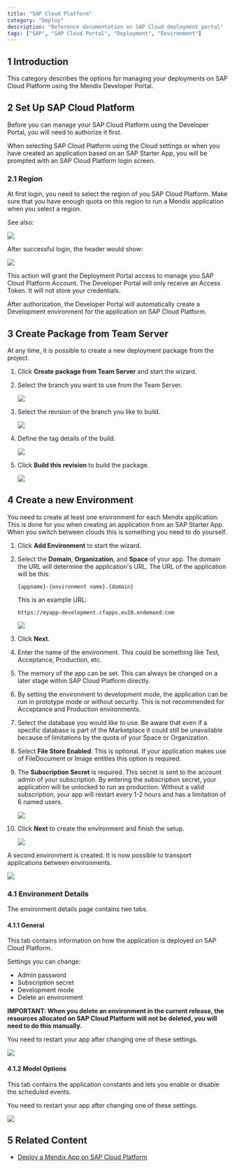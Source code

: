 ```yaml
---
title: "SAP Cloud Platform"
category: "Deploy"
description: "Reference documentation on SAP Cloud deployment portal"
tags: ["SAP", "SAP Cloud Portal", "Deployment", "Environment"]
---
```


## 1 Introduction

This category describes the options for managing your deployments on SAP Cloud Platform using the Mendix Developer Portal.

## 2 Set Up SAP Cloud Platform

Before you can manage your SAP Cloud Platform using the Developer Portal, you will need to authorize it first.

When selecting SAP Cloud Platform using the Cloud settings or when you have created an application based on an SAP Starter App, you will be prompted with an SAP Cloud Platform login screen.

### 2.1 Region

At first login, you need to select the region of you SAP Cloud Platform. Make sure that you have enough quota on this region to run a Mendix application when you select a region.

See also:

![](attachments/sap-cloud-platform/01-sap-login.png)

After successful login, the header would show:

![](attachments/sap-cloud-platform/02-sap-configured-for-use.png)

This action will grant the Deployment Portal access to manage you SAP Cloud Platform Account. The Developer Portal will only receive an Access Token. It will not store your credentials.

After authorization, the Developer Portal will automatically create a Development environment for the application on SAP Cloud Platform.

## 3 Create Package from Team Server

At any time, it is possible to create a new deployment package from the project.

1. Click **Create package from Team Server** and start the wizard.
2.  Select the branch you want to use from the Team Server.

    ![](attachments/sap-cloud-platform/03-sap-select-truck.png)

3.  Select the revision of the branch you like to build.

    ![](attachments/sap-cloud-platform/04-sap-select-revision.png)

4.  Define the tag details of the build.

    ![](attachments/sap-cloud-platform/05-sap-define-tag.png)

5.  Click **Build this revision** to build the package.

    ![](attachments/sap-cloud-platform/06-sap-build-revision.png)

## 4 Create a new Environment

You need to create at least one environment for each Mendix application. This is done for you when creating an application from an SAP Starter App. When you switch between clouds this is something you need to do yourself.

1. Click **Add Environment** to start the wizard.
2.  Select the **Domain**, **Organization**, and **Space** of your app. The domain the URL will determine the application's URL. The URL of the application will be this:

    ```
    {appname}-{environment name}.{domain}
    ```
  
    This is an example URL:

    ```
    https://myapp-development.cfapps.eu10.ondemand.com
    ```

    ![](attachments/sap-cloud-platform/07-sap-env-1.png)

3. Click **Next**.
4. Enter the name of the environment. This could be something like Test, Acceptance, Production, etc.
5. The memory of the app can be set. This can always be changed on a later stage within SAP Cloud Platform directly.
6. By setting the environment to development mode, the application can be run in prototype mode or without security. This is not recommended for Acceptance and Production environments.
7. Select the database you would like to use. Be aware that even if a specific database is part of the Marketplace it could still be unavailable because of limitations by the quota of your Space or Organization.   
8. Select **File Store Enabled**. This is optional. If your application makes use of FileDocument or Image entities this option is required.
9.  The **Subscription Secret** is required. This secret is sent to the account admin of your subscription. By entering the subscription secret, your application will be unlocked to run as production. Without a valid subscription, your app will restart every 1-2 hours and has a limitation of 6 named users.

    ![](attachments/sap-cloud-platform/08-sap-env-2.png)

10. Click **Next** to create the environment and finish the setup.

    ![](attachments/sap-cloud-platform/09-sap-env-3.png)

A second environment is created. It is now possible to transport applications between environments.

![](attachments/sap-cloud-platform/10-sap-env-tap.png)

### 4.1 Environment Details

The environment details page contains two tabs.

#### 4.1.1 General

This tab contains information on how the application is deployed on SAP Cloud Platform.

Settings you can change:

* Admin password
* Subscription secret
* Development mode
* Delete an environment

**IMPORTANT: When you delete an environment in the current release, the resources allocated on SAP Cloud Platform will not be deleted, you will need to do this manually.**

You need to restart your app after changing one of these settings.

![](attachments/sap-cloud-platform/11-sap-env-details.png)

#### 4.1.2 Model Options

This tab contains the application constants and lets you enable or disable the scheduled events.

You need to restart your app after changing one of these settings.

![](attachments/sap-cloud-platform/12-sap-model-options.png)

## 5 Related Content

* [Deploy a Mendix App on SAP Cloud Platform](/deployment/sap-cloud-platform/deploy-a-mendix-app-to-sap-cloud-platform)
